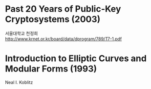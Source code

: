 Past 20 Years of Public-Key Cryptosystems (2003)  
=======
서울대학교 천정희  
http://www.krnet.or.kr/board/data/dprogram/789/T7-1.pdf  

Introduction to Elliptic Curves and Modular Forms (1993)
=======
Neal I. Koblitz